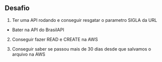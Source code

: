 ## Desafio


1. Ter uma API rodando e conseguir resgatar o parametro SIGLA da URL
- Bater na API do BrasilAPI 

2. Conseguir fazer READ e CREATE na AWS

3. Conseguir saber se passou mais de 30 dias desde que salvamos o arquivo na AWS